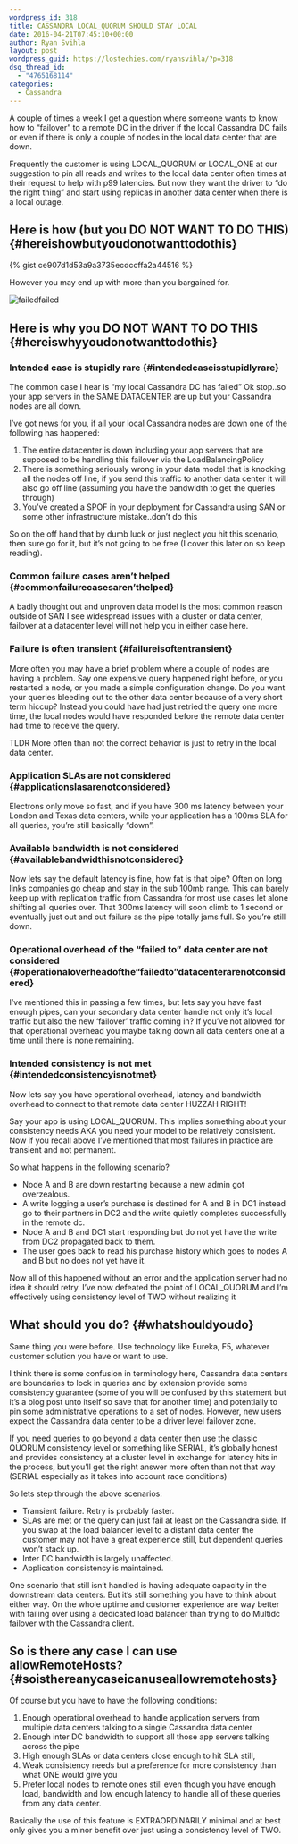 ```yaml
---
wordpress_id: 318
title: CASSANDRA LOCAL_QUORUM SHOULD STAY LOCAL
date: 2016-04-21T07:45:10+00:00
author: Ryan Svihla
layout: post
wordpress_guid: https://lostechies.com/ryansvihla/?p=318
dsq_thread_id:
  - "4765168114"
categories:
  - Cassandra
---
```

<p id="0479">
  A couple of times a week I get a question where someone wants to know how to “failover” to a remote DC in the driver if the local Cassandra DC fails or even if there is only a couple of nodes in the local data center that are down.
</p>

<p id="32eb">
  Frequently the customer is using LOCAL_QUORUM or LOCAL_ONE at our suggestion to pin all reads and writes to the local data center often times at their request to help with p99 latencies. But now they want the driver to “do the right thing” and start using replicas in another data center when there is a local outage.
</p>

## Here is how (but you DO NOT WANT TO DO THIS) {#hereishowbutyoudonotwanttodothis}

{% gist ce907d1d53a9a3735ecdccffa2a44516 %}

However you may end up with more than you bargained for.

![failed](http://i.imgur.com/isSMZbs.jpg)failed

## Here is why you DO NOT WANT TO DO THIS {#hereiswhyyoudonotwanttodothis}

### Intended case is stupidly rare {#intendedcaseisstupidlyrare}

The common case I hear is “my local Cassandra DC has failed” Ok stop..so your app servers in the SAME DATACENTER are up but your Cassandra nodes are all down.

I’ve got news for you, if all your local Cassandra nodes are down one of the following has happened:

  1. The entire datacenter is down including your app servers that are supposed to be handling this failover via the LoadBalancingPolicy
  2. There is something seriously wrong in your data model that is knocking all the nodes off line, if you send this traffic to another data center it will also go off line (assuming you have the bandwidth to get the queries through)
  3. You’ve created a SPOF in your deployment for Cassandra using SAN or some other infrastructure mistake..don’t do this

So on the off hand that by dumb luck or just neglect you hit this scenario, then sure go for it, but it’s not going to be free (I cover this later on so keep reading).

### Common failure cases aren’t helped {#commonfailurecasesaren’thelped}

A badly thought out and unproven data model is the most common reason outside of SAN I see widespread issues with a cluster or data center, failover at a datacenter level will not help you in either case here.

### Failure is often transient {#failureisoftentransient}

More often you may have a brief problem where a couple of nodes are having a problem. Say one expensive query happened right before, or you restarted a node, or you made a simple configuration change. Do you want your queries bleeding out to the other data center because of a very short term hiccup? Instead you could have had just retried the query one more time, the local nodes would have responded before the remote data center had time to receive the query.

TLDR More often than not the correct behavior is just to retry in the local data center.

### Application SLAs are not considered {#applicationslasarenotconsidered}

Electrons only move so fast, and if you have 300 ms latency between your London and Texas data centers, while your application has a 100ms SLA for all queries, you’re still basically “down”.

### Available bandwidth is not considered {#availablebandwidthisnotconsidered}

Now lets say the default latency is fine, how fat is that pipe? Often on long links companies go cheap and stay in the sub 100mb range. This can barely keep up with replication traffic from Cassandra for most use cases let alone shifting all queries over. That 300ms latency will soon climb to 1 second or eventually just out and out failure as the pipe totally jams full. So you’re still down.

### Operational overhead of the “failed to” data center are not considered {#operationaloverheadofthe“failedto”datacenterarenotconsidered}

I’ve mentioned this in passing a few times, but lets say you have fast enough pipes, can your secondary data center handle not only it’s local traffic but also the new ‘failover’ traffic coming in? If you’ve not allowed for that operational overhead you maybe taking down all data centers one at a time until there is none remaining.

### Intended consistency is not met {#intendedconsistencyisnotmet}

Now lets say you have operational overhead, latency and bandwidth overhead to connect to that remote data center HUZZAH RIGHT!

Say your app is using LOCAL_QUORUM. This implies something about your consistency needs AKA you need your model to be relatively consistent. Now if you recall above I’ve mentioned that most failures in practice are transient and not permanent.

So what happens in the following scenario?

  * Node A and B are down restarting because a new admin got overzealous.
  * A write logging a user’s purchase is destined for A and B in DC1 instead go to their partners in DC2 and the write quietly completes successfully in the remote dc.
  * Node A and B and DC1 start responding but do not yet have the write from DC2 propagated back to them.
  * The user goes back to read his purchase history which goes to nodes A and B but no does not yet have it.

Now all of this happened without an error and the application server had no idea it should retry. I’ve now defeated the point of LOCAL_QUORUM and I’m effectively using consistency level of TWO without realizing it

## What should you do? {#whatshouldyoudo}

Same thing you were before. Use technology like Eureka, F5, whatever customer solution you have or want to use.

I think there is some confusion in terminology here, Cassandra data centers are boundaries to lock in queries and by extension provide some consistency guarantee (some of you will be confused by this statement but it’s a blog post unto itself so save that for another time) and potentially to pin some administrative operations to a set of nodes. However, new users expect the Cassandra data center to be a driver level failover zone.

If you need queries to go beyond a data center then use the classic QUORUM consistency level or something like SERIAL, it’s globally honest and provides consistency at a cluster level in exchange for latency hits in the process, but you’ll get the right answer more often than not that way (SERIAL especially as it takes into account race conditions)

So lets step through the above scenarios:

  * Transient failure. Retry is probably faster.
  * SLAs are met or the query can just fail at least on the Cassandra side. If you swap at the load balancer level to a distant data center the customer may not have a great experience still, but dependent queries won’t stack up.
  * Inter DC bandwidth is largely unaffected.
  * Application consistency is maintained.

One scenario that still isn’t handled is having adequate capacity in the downstream data centers. But it’s still something you have to think about either way. On the whole uptime and customer experience are way better with failing over using a dedicated load balancer than trying to do Multidc failover with the Cassandra client.

## So is there any case I can use allowRemoteHosts? {#soisthereanycaseicanuseallowremotehosts}

Of course but you have to have the following conditions:

  1. Enough operational overhead to handle application servers from multiple data centers talking to a single Cassandra data center
  2. Enough inter DC bandwidth to support all those app servers talking across the pipe
  3. High enough SLAs or data centers close enough to hit SLA still,
  4. Weak consistency needs but a preference for more consistency than what ONE would give you
  5. Prefer local nodes to remote ones still even though you have enough load, bandwidth and low enough latency to handle all of these queries from any data center.

Basically the use of this feature is EXTRAORDINARILY minimal and at best only gives you a minor benefit over just using a consistency level of TWO.